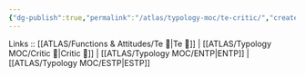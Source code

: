 ```yaml
---
{"dg-publish":true,"permalink":"/atlas/typology-moc/te-critic/","created":"2023-01-05T12:04:45.814+01:00","updated":"2023-04-07T15:35:56.871+02:00"}
---
```


Links :: [[ATLAS/Functions & Attitudes/Te 🏹\|Te 🏹]] | [[ATLAS/Typology MOC/Critic 🤔\|Critic 🤔]] | [[ATLAS/Typology MOC/ENTP\|ENTP]] | [[ATLAS/Typology MOC/ESTP\|ESTP]]
